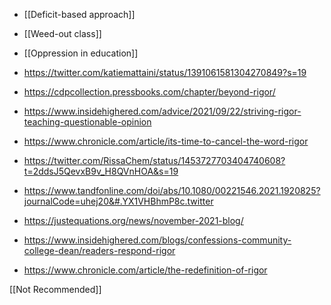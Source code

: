   - [[Deficit-based approach]]

  - [[Weed-out class]]

  - [[Oppression in education]]

  - https://twitter.com/katiemattaini/status/1391061581304270849?s=19
  - https://cdpcollection.pressbooks.com/chapter/beyond-rigor/

  - https://www.insidehighered.com/advice/2021/09/22/striving-rigor-teaching-questionable-opinion

  - https://www.chronicle.com/article/its-time-to-cancel-the-word-rigor

  - https://twitter.com/RissaChem/status/1453727703404740608?t=2ddsJ5QevxB9v_H8QVnHOA&s=19

  - https://www.tandfonline.com/doi/abs/10.1080/00221546.2021.1920825?journalCode=uhej20&#.YX1VHBhmP8c.twitter

  - https://justequations.org/news/november-2021-blog/

  - https://www.insidehighered.com/blogs/confessions-community-college-dean/readers-respond-rigor

  - https://www.chronicle.com/article/the-redefinition-of-rigor

[[Not Recommended]]